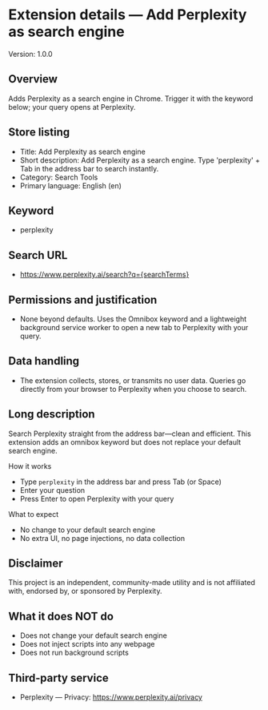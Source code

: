 # Extension details — Add Perplexity as search engine

Version: 1.0.0

## Overview
Adds Perplexity as a search engine in Chrome. Trigger it with the keyword below; your query opens at Perplexity.

## Store listing
- Title: Add Perplexity as search engine
- Short description: Add Perplexity as a search engine. Type 'perplexity' + Tab in the address bar to search instantly.
- Category: Search Tools
- Primary language: English (en)

## Keyword
- perplexity

## Search URL
- https://www.perplexity.ai/search?q={searchTerms}

## Permissions and justification
- None beyond defaults. Uses the Omnibox keyword and a lightweight background service worker to open a new tab to Perplexity with your query.

## Data handling
- The extension collects, stores, or transmits no user data. Queries go directly from your browser to Perplexity when you choose to search.

## Long description
Search Perplexity straight from the address bar—clean and efficient. This extension adds an omnibox keyword but does not replace your default search engine.

How it works
- Type `perplexity` in the address bar and press Tab (or Space)
- Enter your question
- Press Enter to open Perplexity with your query

What to expect
- No change to your default search engine
- No extra UI, no page injections, no data collection

## Disclaimer
This project is an independent, community-made utility and is not affiliated with, endorsed by, or sponsored by Perplexity.

## What it does NOT do
- Does not change your default search engine
- Does not inject scripts into any webpage
- Does not run background scripts

## Third‑party service
- Perplexity — Privacy: https://www.perplexity.ai/privacy